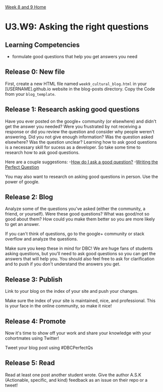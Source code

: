 [Week 8 and 9 Home](../)

# U3.W9: Asking the right questions

## Learning Competencies
- formulate good questions that help you get answers you need

## Release 0: New file

First, create a new HTML file named `week9_cultural_blog.html` in your [USERNAME].github.io website in the blog-posts directory. Copy the Code from your `blog_template`.

## Release 1: Research asking good questions
Have you ever posted on the google+ community (or elsewhere) and didn't get the answer you needed? Were you frustrated by not receiving a response or did you review the question and consider why people weren't answering. Did you not give enough information? Was the question asked elsewhere? Was the question unclear? Learning how to ask good questions is a necessary skill for sucess as a developer. So take some time to research how to ask good questions.

Here are a couple suggestions:
-[How do I ask a good question?](http://stackoverflow.com/help/how-to-ask)
-[Writing the Perfect Question](http://msmvps.com/blogs/jon_skeet/archive/2010/08/29/writing-the-perfect-question.aspx)

You may also want to research on asking good questions in person. Use the power of google.

## Release 2: Blog
Analyze some of the questions you've asked (either the community, a friend, or yourself). Were these good questions? What was good/not so good about them? How could you make them better so you are more likely to get an answer.

If you can't think of questions, go to the google+ community or stack overflow and analyze the questions.

Make sure you keep these in mind for DBC! We are huge fans of students asking questions, but you'll need to ask good questions so you can get the answers that will help you. You should also feel free to ask for clarification and to push if you don't understand the answers you get.

## Release 3: Publish
Link to your blog on the index of your site and push your changes.

Make sure the index of your site is maintained, nice, and professional. This is your face in the online community, so make it nice!

## Release 4: Promote

Now it's time to show off your work and share your knowledge with your cohortmates using Twitter!

Tweet your blog post using #DBCPerfectQs

## Release 5: Read

Read at least one post another student wrote. Give the author A.S.K (Actionable, specific, and kind) feedback as an issue on their repo or a tweet!

